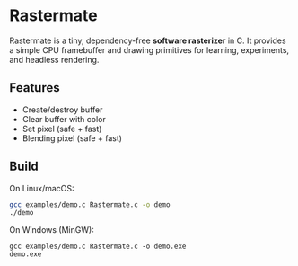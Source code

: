 # Rastermate

Rastermate is a tiny, dependency-free **software rasterizer** in C.
It provides a simple CPU framebuffer and drawing primitives for learning,
experiments, and headless rendering.

## Features
- Create/destroy buffer
- Clear buffer with color
- Set pixel (safe + fast)
- Blending pixel (safe + fast)

## Build
On Linux/macOS:

```bash
gcc examples/demo.c Rastermate.c -o demo
./demo
```
On Windows (MinGW):

```shell
gcc examples/demo.c Rastermate.c -o demo.exe
demo.exe
```